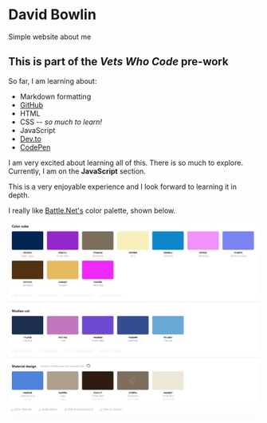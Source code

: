 # David Bowlin
Simple website about me

## This is part of the _Vets Who Code_ pre-work

So far, I am learning about:
* Markdown formatting
* [GitHub](www.github.com)
* HTML
* CSS -- _so much to learn!_
* JavaScript
* [Dev.to](www.dev.to)
* [CodePen](www.codepen.io)

I am very excited about learning all of this. There is so much to explore.  
Currently, I am on the **JavaScript** section.  
  
  
This is a very enjoyable experience and I look forward to learning it in depth.

I really like [Battle.Net's](https://www.battle.net) color palette, shown below.

![alt text](https://github.com/davebowlin/davebowlin.github.io/blob/master/battlenet.JPG "Battle.NEet's color palette")

